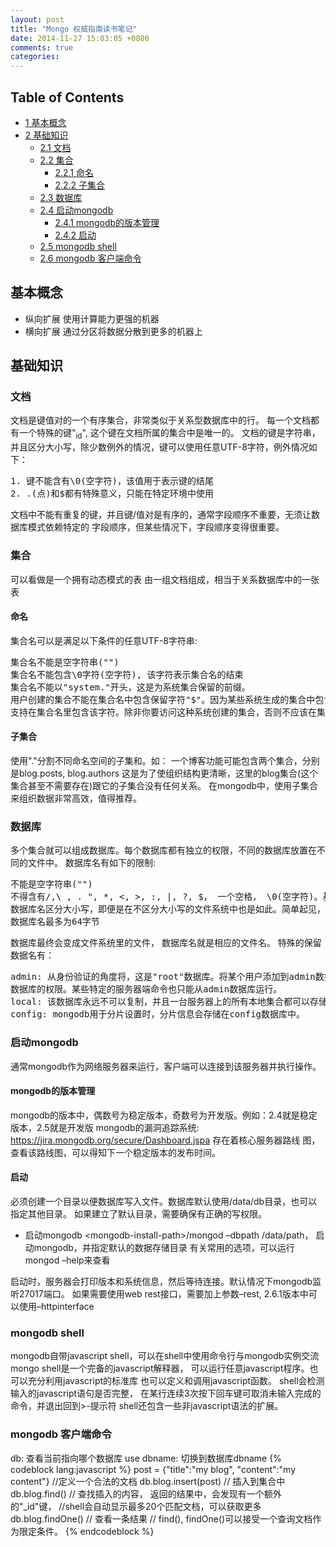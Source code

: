 ```yaml
---
layout: post
title: "Mongo 权威指南读书笔记"
date: 2014-11-27 15:03:05 +0800
comments: true
categories: 
---
```



<div id="table-of-contents">
<h2>Table of Contents</h2>
<div id="text-table-of-contents">
<ul>
<li><a href="#sec-1">1 基本概念</a></li>
<li><a href="#sec-2">2 基础知识</a>
<ul>
<li><a href="#sec-2-1">2.1 文档</a></li>
<li><a href="#sec-2-2">2.2 集合</a>
<ul>
<li><a href="#sec-2-2-1">2.2.1 命名</a></li>
<li><a href="#sec-2-2-2">2.2.2 子集合</a></li>
</ul>
</li>
<li><a href="#sec-2-3">2.3 数据库</a></li>
<li><a href="#sec-2-4">2.4 启动mongodb</a>
<ul>
<li><a href="#sec-2-4-1">2.4.1 mongodb的版本管理</a></li>
<li><a href="#sec-2-4-2">2.4.2 启动</a></li>
</ul>
</li>
<li><a href="#sec-2-5">2.5 mongodb shell</a></li>
<li><a href="#sec-2-6">2.6 mongodb 客户端命令</a></li>
</ul>
</li>
</ul>
</div>
</div>

<div id="outline-container-1" class="outline-2">
<h2 id="sec-1">基本概念</h2>
<div class="outline-text-2" id="text-1">

<ul>
<li>纵向扩展
    使用计算能力更强的机器
</li>
<li>横向扩展
    通过分区将数据分散到更多的机器上
</li>
</ul>

</div>

</div>

<div id="outline-container-2" class="outline-2">
<h2 id="sec-2">基础知识</h2>
<div class="outline-text-2" id="text-2">


</div>

<div id="outline-container-2-1" class="outline-3">
<h3 id="sec-2-1">文档</h3>
<div class="outline-text-3" id="text-2-1">

<p>   文档是键值对的一个有序集合，非常类似于关系型数据库中的行。
   每一个文档都有一个特殊的键"<sub>id</sub>", 这个键在文档所属的集合中是唯一的。
   文档的键是字符串，并且区分大小写，除少数例外的情况，键可以使用任意UTF-8字符，例外情况如下：
</p>


<pre class="example">1. 键不能含有\0(空字符)，该值用于表示键的结尾
2. .(点)和$都有特殊意义，只能在特定环境中使用
</pre>

<p>
   文档中不能有重复的键，并且键/值对是有序的，通常字段顺序不重要，无须让数据库模式依赖特定的
   字段顺序，但某些情况下，字段顺序变得很重要。
</p></div>

</div>

<div id="outline-container-2-2" class="outline-3">
<h3 id="sec-2-2">集合</h3>
<div class="outline-text-3" id="text-2-2">

<p>   可以看做是一个拥有动态模式的表
   由一组文档组成，相当于关系数据库中的一张表
</p>
</div>

<div id="outline-container-2-2-1" class="outline-4">
<h4 id="sec-2-2-1">命名</h4>
<div class="outline-text-4" id="text-2-2-1">

<p>    集合名可以是满足以下条件的任意UTF-8字符串:
</p>


<pre class="example">集合名不能是空字符串("")
集合名不能包含\0字符(空字符), 该字符表示集合名的结束
集合名不能以"system."开头，这是为系统集合保留的前缀。
用户创建的集合不能在集合名中包含保留字符"$"。因为某些系统生成的集合中包含$, 很多驱动程序确实
支持在集合名里包含该字符。除非你要访问这种系统创建的集合，否则不应该在集合中包含$.
</pre>

</div>

</div>

<div id="outline-container-2-2-2" class="outline-4">
<h4 id="sec-2-2-2">子集合</h4>
<div class="outline-text-4" id="text-2-2-2">

<p>    使用"."分割不同命名空间的子集和。如： 一个博客功能可能包含两个集合，分别是blog.posts, blog.authors
    这是为了使组织结构更清晰，这里的blog集合(这个集合甚至不需要存在)跟它的子集合没有任何关系。
    在mongodb中，使用子集合来组织数据非常高效，值得推荐。
</p></div>
</div>

</div>

<div id="outline-container-2-3" class="outline-3">
<h3 id="sec-2-3">数据库</h3>
<div class="outline-text-3" id="text-2-3">

<p>   多个集合就可以组成数据库。每个数据库都有独立的权限，不同的数据库放置在不同的文件中。
   数据库名有如下的限制:
</p>


<pre class="example">不能是空字符串("")
不得含有/,\ , . ", *, &lt;, &gt;, :, |, ?, $， 一个空格， \0(空字符)。基本上只能使用ASCII中的字母和数字
数据库名区分大小写，即便是在不区分大小写的文件系统中也是如此。简单起见，数据库名应全部小写
数据库名最多为64字节
</pre>

<p>
   数据库最终会变成文件系统里的文件， 数据库名就是相应的文件名。
   特殊的保留数据名有：
</p>


<pre class="example">admin: 从身份验证的角度将，这是"root"数据库。将某个用户添加到admin数据库中，该用户将自动获得所有
数据库的权限。某些特定的服务器端命令也只能从admin数据库运行。
local: 该数据库永远不可以复制，并且一台服务器上的所有本地集合都可以存储在这个数据库中
config: mongodb用于分片设置时，分片信息会存储在config数据库中。
</pre>

</div>

</div>

<div id="outline-container-2-4" class="outline-3">
<h3 id="sec-2-4">启动mongodb</h3>
<div class="outline-text-3" id="text-2-4">

<p>   通常mongodb作为网络服务器来运行，客户端可以连接到该服务器并执行操作。
</p>
</div>

<div id="outline-container-2-4-1" class="outline-4">
<h4 id="sec-2-4-1">mongodb的版本管理</h4>
<div class="outline-text-4" id="text-2-4-1">

<p>    mongodb的版本中，偶数号为稳定版本，奇数号为开发版。例如：2.4就是稳定版本，2.5就是开发版
    mongodb的漏洞追踪系统: <a href="https://jira.mongodb.org/secure/Dashboard.jspa">https://jira.mongodb.org/secure/Dashboard.jspa</a> 存在着核心服务器路线
    图，查看该路线图，可以得知下一个稳定版本的发布时间。
</p></div>

</div>

<div id="outline-container-2-4-2" class="outline-4">
<h4 id="sec-2-4-2">启动</h4>
<div class="outline-text-4" id="text-2-4-2">

<p>    必须创建一个目录以便数据库写入文件。数据库默认使用/data/db目录，也可以指定其他目录。
    如果建立了默认目录，需要确保有正确的写权限。
</p><ul>
<li>启动mongodb
      &lt;mongodb-install-path&gt;/mongod &ndash;dbpath /data/path， 启动mongodb，并指定默认的数据存储目录
      有关常用的选项，可以运行 mongod &ndash;help来查看
</li>
</ul>

<p>    启动时，服务器会打印版本和系统信息，然后等待连接。默认情况下mongodb监听27017端口。
    如果需要使用web rest接口，需要加上参数&ndash;rest, 2.6.1版本中可以使用&ndash;httpinterface
</p>
</div>
</div>

</div>

<div id="outline-container-2-5" class="outline-3">
<h3 id="sec-2-5">mongodb shell</h3>
<div class="outline-text-3" id="text-2-5">

<p>   mongodb自带javascript shell，可以在shell中使用命令行与mongodb实例交流
   mongo shell是一个完备的javascript解释器， 可以运行任意javascript程序。也可以充分利用javascript的标准库
   也可以定义和调用javascript函数。
   shell会检测输入的javascript语句是否完整， 在某行连续3次按下回车键可取消未输入完成的命令，并退出回到&gt;-提示符
   shell还包含一些非javascript语法的扩展。
</p></div>

</div>

<div id="outline-container-2-6" class="outline-3">
<h3 id="sec-2-6">mongodb 客户端命令</h3>
<div class="outline-text-3" id="text-2-6">

<p>   db: 查看当前指向哪个数据库
   use dbname: 切换到数据库dbname
{% codeblock lang:javascript %}
   post = {"title":"my blog", "content":"my content"} //定义一个合法的文档
   db.blog.insert(post) // 插入到集合中
   db.blog.find() // 查找插入的内容， 返回的结果中，会发现有一个额外的"_id"键， 
   //shell会自动显示最多20个匹配文档，可以获取更多
   db.blog.findOne() // 查看一条结果
   // find(), findOne()可以接受一个查询文档作为限定条件。
{% endcodeblock %}
</p>
</div>
</div>
</div>
